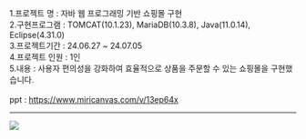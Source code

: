 1.프로젝트 명 : 자바 웹 프로그래밍 기반 쇼핑몰 구현 <br>
2.구현프로그램 : TOMCAT(10.1.23), MariaDB(10.3.8), Java(11.0.14), Eclipse(4.31.0) <br>
3.프로젝트기간 : 24.06.27 ~ 24.07.05 <br>
4.프로젝트 인원 : 1인 <br>
5.내용 : 사용자 편의성을 강화하여 효율적으로 상품을 주문할 수 있는 쇼핑몰을 구현했습니다. <br><br>
ppt : https://www.miricanvas.com/v/13ep64x

-----------------
<img src = "https://cafeptthumb-phinf.pstatic.net/MjAyNDA2MjdfOTkg/MDAxNzE5NDY1MTE0MTk5.AU97h6mLWXPfp7TH7A-sG-Jnn8f67LwlJQCXqRVj3lUg.IO_kBSlFq7IjLI64cZpj29xgDO0WYlUgYhqWna1J8AEg.PNG/image.png?type=w1600">
